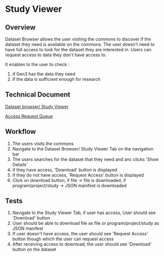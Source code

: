# Study Viewer

## Overview
Dataset Browser allows the user visiting the commons to discover if the dataset they need is available on the commons. The user doesn't need to have full access to look for the dataset they are interested in. Users can request access to data they don't have access to.

It enables to the user to check :
1. if Gen3 has the data they need
2. if the data is sufficient enough for research 

## Technical Document
[Dataset browser/ Study Viewer](https://docs.google.com/document/d/1BLbLX4GEViJfcWFNDNN723KmC2XMHH-SWFMM_cPg6wk/)

[Access Request Queue](https://docs.google.com/document/d/1h5ZLYXb_wi2a2H3sfXrRcY41KQ0SjQF3DBtdpt2oLxE/)

## Workflow

1. The users visits the commons 
2. Navigate to the Dataset Browser/ Study Viewer Tab on the navigation bar
3. The users searches for the dataset that they need and anc clicks 'Show Details'
4. if they have access, 'Download' button is displayed
5. if they do not have access, 'Request Access' button is displayed
6. Click on download button, if file -> file is downloaded, if program/project/study -> JSON manifest is downloaded

## Tests
 
1. Navigate to the Study Viewer Tab, if user has access, User should see 'Download' button
2. User should be able to download file as file or program/project/study as JSON manifest
3. If user doesn't have access, the user should see 'Request Access' button though which the user can request access
4. After receiving access to download, the user should see 'Download' button on the dataset
 

